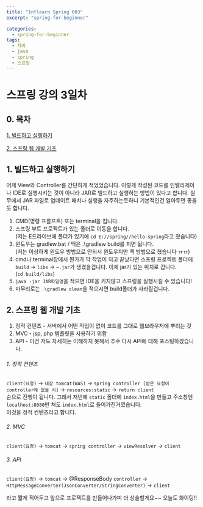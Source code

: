 ```yaml
---
title: "Inflearn Spring 003"
excerpt: "spring-for-beginner"

categories:
  - spring-for-beginner
tags:
  - 자바
  - java
  - spring
  - 스프링
---
```


# 스프링 강의 3일차

## 0. 목차

[1. 빌드하고 실행하기](#1)

[2. 스프링 웹 개발 기초](#2)

## 1. 빌드하고 실행하기

어제 View와 Controller를 간단하게 적었었습니다. 이렇게 작성된 코드를 인텔리제이나 IDE로 실행시키는 것이 아니라 JAR로 빌드하고 실행하는 방법이 있다고 합니다. 실무에서 JAR 파일로 업데이트 패치나 실행을 자주하는듯하니 기본적인건 알아두면 좋을듯 합니다.

1. CMD(명령 프롬프트) 또는 terminal을 킵니다.
2. 스프링 부트 프로젝트가 있는 폴더로 이동을 합니다.  
(저는 E드라이브에 폴더가 있기에 `cd E://spring//hello-spring`라고 쳤습니다)
3. 윈도우는 gradlew.bat / 맥은 .\gradlew build를 치면 됩니다.  
(저는 이상하게 윈도우 방법으로 안되서 윈도우지만 맥 방법으로 쳤습니다 ㅠㅠ)
4. cmd나 terminal창에서 뭔가가 막 작업이 되고 끝났다면 스프링 프로젝트 폴더에 `build` -> `libs` -> `~.jar`가 생겼을겁니다. 이제 jar가 있는 위치로 갑니다.  
(`cd build/libs`)
5. `java -jar JAR파일명`을 적으면 IDE을 키지않고 스프링을 실행시킬 수 있습니다!
6. 마무리로는 `.\gradlew clean`을 적으시면 build폴더가 사라질겁니다.

## 2. 스프링 웹 개발 기초

1. 정적 컨텐츠 - 서버에서 어떤 작업이 없이 코드를 그대로 웹브라우저에 뿌리는 것
2. MVC - jsp, php 템플릿을 사용하기 위함
3. API - 이건 저도 자세히는 이해하지 못해서 추수 다시 API에 대해 포스팅하겠습니다.

###### 1. 정적 컨텐츠
`client(요청)` -> `내장 tomcat(WAS)` -> `spring controller [받은 요청이 controller에 없을 시]` -> `resources:static` -> `return client`  
순으로 진행이 됩니다. 그래서 저번에 `static` 폴더에 `index.html`을 만들고 주소창엔 `localhost:8080`만 쳐도 `index.html`로 들어가진거였습니다.  
이것을 정적 컨텐츠라고 합니다.

###### 2. MVC
`client(요청)` -> `tomcat` -> `spring controller` -> `viewResolver` -> `client`  

###### 3. API
`client(요청)` -> `tomcat` -> @ResponseBody `controller` -> `HttpMessageConverter(JsonConverter/StringConverter)` -> `client`

라고 짧게 적어두고 앞으로 프로젝트를 만들어나가며 더 상술할게요~~ 오늘도 화이팅!!
